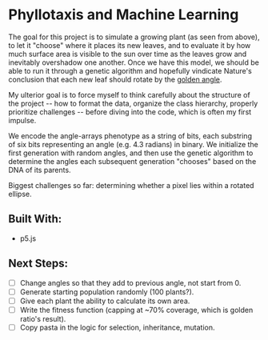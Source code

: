 # Phyllotaxis and Machine Learning
The goal for this project is to simulate a growing plant (as seen from above), to let it "choose" where it places its new leaves, and to evaluate it by how much surface area is visible to the sun over time as the leaves grow and inevitably overshadow one another. Once we have this model, we should be able to run it through a genetic algorithm and hopefully vindicate Nature's conclusion that each new leaf should rotate by the [golden angle](https://en.wikipedia.org/wiki/Golden_angle).

My ulterior goal is to force myself to think carefully about the structure of the project -- how to format the data, organize the class hierarchy, properly prioritize challenges -- before diving into the code, which is often my first impulse.

We encode the angle-arrays phenotype as a string of bits, each substring of six bits representing an angle (e.g. 4.3 radians) in binary. We initialize the first generation with random angles, and then use the genetic algorithm to determine the angles each subsequent generation "chooses" based on the DNA of its parents.

Biggest challenges so far: determining whether a pixel lies within a rotated ellipse.

## Built With:
- p5.js

## Next Steps:
- [ ] Change angles so that they add to previous angle, not start from 0.
- [ ] Generate starting population randomly (100 plants?).
- [ ] Give each plant the ability to calculate its own area.
- [ ] Write the fitness function (capping at ~70% coverage, which is golden ratio's result).
- [ ] Copy pasta in the logic for selection, inheritance, mutation.
